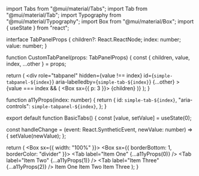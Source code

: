 import Tabs from "@mui/material/Tabs";
import Tab from "@mui/material/Tab";
import Typography from "@mui/material/Typography";
import Box from "@mui/material/Box";
import { useState } from "react";

interface TabPanelProps {
  children?: React.ReactNode;
  index: number;
  value: number;
}

function CustomTabPanel(props: TabPanelProps) {
  const { children, value, index, ...other } = props;

  return (
    <div
      role="tabpanel"
      hidden={value !== index}
      id={`simple-tabpanel-${index}`}
      aria-labelledby={`simple-tab-${index}`}
      {...other}
    >
      {value === index && (
        <Box sx={{ p: 3 }}>
          <Typography>{children}</Typography>
        </Box>
      )}
    </div>
  );
}

function a11yProps(index: number) {
  return {
    id: `simple-tab-${index}`,
    "aria-controls": `simple-tabpanel-${index}`,
  };
}

export default function BasicTabs() {
  const [value, setValue] = useState(0);

  const handleChange = (event: React.SyntheticEvent, newValue: number) => {
    setValue(newValue);
  };

  return (
    <Box sx={{ width: "100%" }}>
      <Box sx={{ borderBottom: 1, borderColor: "divider" }}>
        <Tabs
          value={value}
          onChange={handleChange}
          aria-label="basic tabs example"
        >
          <Tab label="Item One" {...a11yProps(0)} />
          <Tab label="Item Two" {...a11yProps(1)} />
          <Tab label="Item Three" {...a11yProps(2)} />
        </Tabs>
      </Box>
      <CustomTabPanel value={value} index={0}>
        Item One
      </CustomTabPanel>
      <CustomTabPanel value={value} index={1}>
        Item Two
      </CustomTabPanel>
      <CustomTabPanel value={value} index={2}>
        Item Three
      </CustomTabPanel>
    </Box>
  );
}
